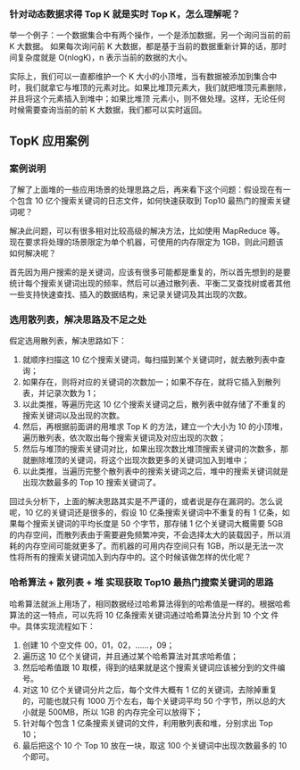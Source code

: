 ### 针对动态数据求得 Top K 就是实时 Top K，怎么理解呢？

举一个例子：一个数据集合中有两个操作，一个是添加数据，另一个询问当前的前 K 大数据。 如果每次询问前 K 大数据，都是基于当前的数据重新计算的话，那时间复杂度就是 O(nlogK)，n 表示当前的数据的大小。

实际上，我们可以一直都维护一个 K 大小的小顶堆，当有数据被添加到集合中时，我们就拿它与堆顶的元素对比。如果比堆顶元素大，我们就把堆顶元素删除，并且将这个元素插入到堆中；如果比堆顶 元素小，则不做处理。这样，无论任何时候需要查询当前的前 K 大数据，我们都可以实时返回。

## TopK 应用案例

### 案例说明

了解了上面堆的一些应用场景的处理思路之后，再来看下这个问题：假设现在有一个包含 10 亿个搜索关键词的日志文件，如何快速获取到 Top10 最热门的搜索关键词呢？

解决此问题，可以有很多相对比较高级的解决方法，比如使用 MapReduce 等。现在要求将处理的场景限定为单个机器，可使用的内存限定为 1GB，则此问题该如何解决呢？

首先因为用户搜索的是关键词，应该有很多可能都是重复的，所以首先想到的是要统计每个搜索关键词出现的频率，然后可以通过散列表、平衡二叉查找树或者其他一些支持快速查找、插入的数据结构，来记录关键词及其出现的次数。

### 选用散列表，解决思路及不足之处

假定选用散列表，解决思路如下：

1. 就顺序扫描这 10 亿个搜索关键词，每扫描到某个关键词时，就去散列表中查询；
2. 如果存在，则将对应的关键词的次数加一；如果不存在，就将它插入到散列表，并记录次数为 1；
3. 以此类推，等遍历完这 10 亿个搜索关键词之后，散列表中就存储了不重复的搜索关键词以及出现的次数。
4. 然后，再根据前面讲的用堆求 Top K 的方法，建立一个大小为 10 的小顶堆，遍历散列表，依次取出每个搜索关键词及对应出现的次数；
5. 然后与堆顶的搜索关键词对比，如果出现次数比堆顶搜索关键词的次数多，那就删除堆顶的关键词，将这个出现次数更多的关键词加入到堆中；
6. 以此类推，当遍历完整个散列表中的搜索关键词之后，堆中的搜索关键词就是出现次数最多的 Top 10 搜索关键词了。

回过头分析下，上面的解决思路其实是不严谨的，或者说是存在漏洞的。怎么说呢，10 亿的关键词还是很多的，假设 10 亿条搜索关键词中不重复的有 1 亿条，如果每个搜索关键词的平均长度是 50 个字节，那存储 1 亿个关键词大概需要 5GB 的内存空间，而散列表由于需要避免频繁冲突，不会选择太大的装载因子，所以消耗的内存空间可能就更多了。而机器的可用内存空间只有 1GB，所以是无法一次性将所有的搜索关键词加入到内存中的。这个时候该做怎样的优化呢？

### 哈希算法 + 散列表 + 堆 实现获取 Top10 最热门搜索关键词的思路

哈希算法就派上用场了，相同数据经过哈希算法得到的哈希值是一样的。根据哈希算法的这一特点，可以先将 10 亿条搜索关键词通过哈希算法分片到 10 个文 件中。具体实现流程如下：

1. 创建 10 个空文件 00，01，02，……，09；
2. 遍历这 10 亿个关键词，并且通过某个哈希算法对其求哈希值；
3. 然后哈希值跟 10 取模，得到的结果就是这个搜索关键词应该被分到的文件编号。
4. 对这 10 亿个关键词分片之后，每个文件大概有 1 亿的关键词，去除掉重复的，可能也就只有 1000 万个左右，每个关键词平均 50 个字节，所以总的大小就是 500MB，所以 1GB 的内存完全可以放得下；
5. 针对每个包含 1 亿条搜索关键词的文件，利用散列表和堆，分别求出 Top 10；
6. 最后把这个 10 个 Top 10 放在一块，取这 100 个关键词中出现次数最多的 10 个即可。


